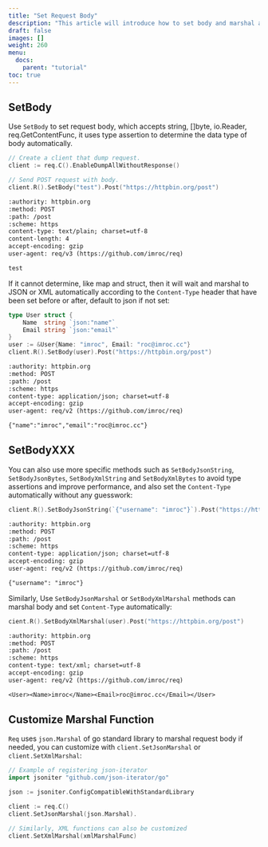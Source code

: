 ```yaml
---
title: "Set Request Body"
description: "This article will introduce how to set body and marshal automatically, read body and unmarshal automatically."
draft: false
images: []
weight: 260
menu:
  docs:
    parent: "tutorial"
toc: true
---
```


## SetBody

Use `SetBody` to set request body, which accepts string, []byte, io.Reader, req.GetContentFunc, it uses type assertion to determine the data type of body automatically.

```go
// Create a client that dump request.
client := req.C().EnableDumpAllWithoutResponse()

// Send POST request with body.
client.R().SetBody("test").Post("https://httpbin.org/post")
```
```txt
:authority: httpbin.org
:method: POST
:path: /post
:scheme: https
content-type: text/plain; charset=utf-8
content-length: 4
accept-encoding: gzip
user-agent: req/v3 (https://github.com/imroc/req)

test
```

If it cannot determine, like map and struct, then it will wait and marshal to JSON or XML automatically according to the `Content-Type` header that have been set before or after, default to json if not set:

```go
type User struct {
    Name  string `json:"name"`
    Email string `json:"email"`
}
user := &User{Name: "imroc", Email: "roc@imroc.cc"}
client.R().SetBody(user).Post("https://httpbin.org/post")
```

```txt
:authority: httpbin.org
:method: POST
:path: /post
:scheme: https
content-type: application/json; charset=utf-8
accept-encoding: gzip
user-agent: req/v2 (https://github.com/imroc/req)

{"name":"imroc","email":"roc@imroc.cc"}
```

## SetBodyXXX

You can also use more specific methods such as `SetBodyJsonString`, `SetBodyJsonBytes`, `SetBodyXmlString` and `SetBodyXmlBytes` to avoid type assertions and improve performance,  and also set the `Content-Type` automatically without any guesswork:

```go
client.R().SetBodyJsonString(`{"username": "imroc"}`).Post("https://httpbin.org/post")
```

```txt
:authority: httpbin.org
:method: POST
:path: /post
:scheme: https
content-type: application/json; charset=utf-8
accept-encoding: gzip
user-agent: req/v2 (https://github.com/imroc/req)

{"username": "imroc"}
```

Similarly, Use `SetBodyJsonMarshal` or `SetBodyXmlMarshal` methods can marshal body and set `Content-Type` automatically:

```go
cient.R().SetBodyXmlMarshal(user).Post("https://httpbin.org/post")
```

```txt
:authority: httpbin.org
:method: POST
:path: /post
:scheme: https
content-type: text/xml; charset=utf-8
accept-encoding: gzip
user-agent: req/v2 (https://github.com/imroc/req)

<User><Name>imroc</Name><Email>roc@imroc.cc</Email></User>
```

## Customize Marshal Function

`Req` uses `json.Marshal` of go standard library to marshal request body if needed, you can customize with `client.SetJsonMarshal` or `client.SetXmlMarshal`:

```go
// Example of registering json-iterator
import jsoniter "github.com/json-iterator/go"

json := jsoniter.ConfigCompatibleWithStandardLibrary

client := req.C()
client.SetJsonMarshal(json.Marshal).

// Similarly, XML functions can also be customized
client.SetXmlMarshal(xmlMarshalFunc)
```

